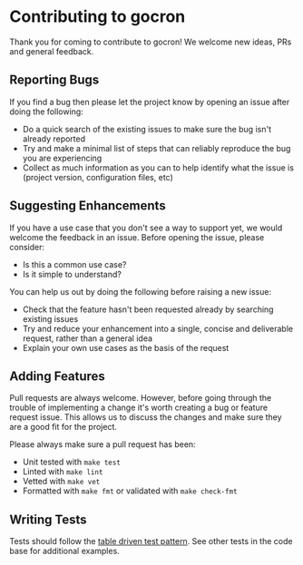# Contributing to gocron

Thank you for coming to contribute to gocron! We welcome new ideas, PRs and general feedback.

## Reporting Bugs

If you find a bug then please let the project know by opening an issue after doing the following:

- Do a quick search of the existing issues to make sure the bug isn't already reported
- Try and make a minimal list of steps that can reliably reproduce the bug you are experiencing
- Collect as much information as you can to help identify what the issue is (project version, configuration files, etc)

## Suggesting Enhancements

If you have a use case that you don't see a way to support yet, we would welcome the feedback in an issue. Before opening the issue, please consider:

- Is this a common use case?
- Is it simple to understand?

You can help us out by doing the following before raising a new issue:

- Check that the feature hasn't been requested already by searching existing issues
- Try and reduce your enhancement into a single, concise and deliverable request, rather than a general idea
- Explain your own use cases as the basis of the request

## Adding Features

Pull requests are always welcome. However, before going through the trouble of implementing a change it's worth creating a bug or feature request issue.
This allows us to discuss the changes and make sure they are a good fit for the project.

Please always make sure a pull request has been:

- Unit tested with `make test`
- Linted with `make lint`
- Vetted with `make vet`
- Formatted with `make fmt` or validated with `make check-fmt`

## Writing Tests

Tests should follow the [table driven test pattern](https://dave.cheney.net/2013/06/09/writing-table-driven-tests-in-go). See other tests in the code base for additional examples.

